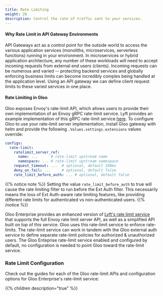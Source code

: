 ```yaml
---
title: Rate Limiting
weight: 20
description: Control the rate of traffic sent to your services.
---
```


#### Why Rate Limit in API Gateway Environments
API Gateways act as a control point for the outside world to access the various application services 
(monoliths, microservices, serverless functions) running in your environment. In microservices or hybrid application 
architecture, any number of these workloads will need to accept incoming requests from external end users (clients). 
Incoming requests can be numerous and varied -- protecting backend services and globally enforcing business limits 
can become incredibly complex being handled at the application level. Using an API gateway we can define client
request limits to these varied services in one place.

#### Rate Limiting in Gloo

Gloo exposes Envoy's rate-limit API, which allows users to provide their own implementation of an Envoy gRPC rate-limit
service. Lyft provides an example implementation of this gRPC rate-limit service 
[here](https://github.com/lyft/ratelimit). To configure Gloo to use your rate-limit server implementation,
install Gloo gateway with helm and provide the following `.Values.settings.extensions` values override:

```yaml
configs:
  rate-limit:
    ratelimit_server_ref:
      name: ...      # rate-limit upstream name
      namespace: ... # rate-limit upstream namespace
    request_timeout: ...  # optional, default 100ms
    deny_on_fail: ...     # optional, default false
    rate_limit_before_auth: ... # optional, default false
```

{{% notice note %}}
Setting the value `rate_limit_before_auth` to true will cause the rate limiting filter to run before the Ext Auth filter.
This necessarily means the loss of Ext Auth-aware rate limiting features, like providing different rate limits for authenticated
vs non-authenticated users.
{{% /notice %}}

Gloo Enterprise provides an enhanced version of [Lyft's rate limit service](https://github.com/lyft/ratelimit) that
supports the full Envoy rate limit server API, as well as a simplified API built on top of this service. Gloo uses
this rate-limit service to enforce rate-limits. The rate-limit service can work in tandem with the Gloo external auth
service to define separate rate-limit policies for authorized & unauthorized users. The Gloo Enteprise rate-limit service
enabled and configured by default, no configuration is needed to point Gloo toward the rate-limit service.

### Rate Limit Configuration

Check out the guides for each of the Gloo rate-limit APIs and configuration options for Gloo Enterprise's rate-limit
service:

{{% children description="true" %}}
